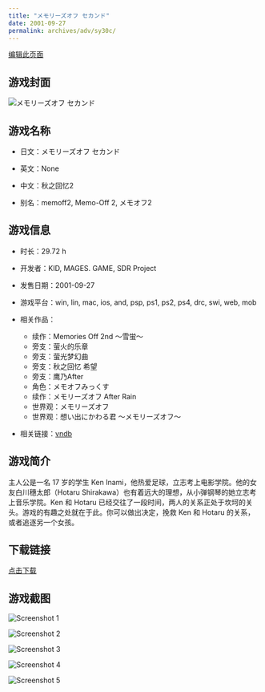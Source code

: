```yaml
---
title: "メモリーズオフ セカンド"
date: 2001-09-27
permalink: archives/adv/sy30c/
---
```

[编辑此页面](https://github.com/ACG-3/ADV3-source/blob/main/source/_posts/%E3%83%A1%E3%83%A2%E3%83%AA%E3%83%BC%E3%82%BA%E3%82%AA%E3%83%95%20%E3%82%BB%E3%82%AB%E3%83%B3%E3%83%89.md)

## 游戏封面

![メモリーズオフ セカンド](https://pan.timero.xyz/d/onedrive/img_lib_001/%E3%83%A1%E3%83%A2%E3%83%AA%E3%83%BC%E3%82%BA%E3%82%AA%E3%83%95%20%E3%82%BB%E3%82%AB%E3%83%B3%E3%83%89_cover.avif)


## 游戏名称

- 日文：メモリーズオフ セカンド
- 英文：None
- 中文：秋之回忆2

- 别名：memoff2, Memo-Off 2, メモオフ2


## 游戏信息

- 时长：29.72 h
- 开发者：KID, MAGES. GAME, SDR Project
- 发售日期：2001-09-27
- 游戏平台：win, lin, mac, ios, and, psp, ps1, ps2, ps4, drc, swi, web, mob
- 相关作品：
   - 续作：Memories Off 2nd 〜雪蛍〜
   - 旁支：萤火的乐章
   - 旁支：萤光梦幻曲
   - 旁支：秋之回忆 希望
   - 旁支：鹰乃After
   - 角色：メモオフみっくす
   - 续作：メモリーズオフ After Rain
   - 世界观：メモリーズオフ
   - 世界观：想い出にかわる君 ～メモリーズオフ～

- 相关链接：[vndb](https://vndb.org/v1153)


## 游戏简介

主人公是一名 17 岁的学生 Ken Inami，他热爱足球，立志考上电影学院。他的女友白川穗太郎（Hotaru Shirakawa）也有着远大的理想，从小弹钢琴的她立志考上音乐学院。Ken 和 Hotaru 已经交往了一段时间，两人的关系正处于坎坷的关头。游戏的有趣之处就在于此。你可以做出决定，挽救 Ken 和 Hotaru 的关系，或者追逐另一个女孩。




## 下载链接

[点击下载](https://pan.timero.xyz/onedrive/adv_lib_001/%E3%83%A1%E3%83%A2%E3%83%AA%E3%83%BC%E3%82%BA%E3%82%AA%E3%83%95%20%E3%82%BB%E3%82%AB%E3%83%B3%E3%83%89)


## 游戏截图


![Screenshot 1](https://pan.timero.xyz/d/onedrive/img_lib_001/%E3%83%A1%E3%83%A2%E3%83%AA%E3%83%BC%E3%82%BA%E3%82%AA%E3%83%95%20%E3%82%BB%E3%82%AB%E3%83%B3%E3%83%89_Screenshot_1.avif)

![Screenshot 2](https://pan.timero.xyz/d/onedrive/img_lib_001/%E3%83%A1%E3%83%A2%E3%83%AA%E3%83%BC%E3%82%BA%E3%82%AA%E3%83%95%20%E3%82%BB%E3%82%AB%E3%83%B3%E3%83%89_Screenshot_2.avif)

![Screenshot 3](https://pan.timero.xyz/d/onedrive/img_lib_001/%E3%83%A1%E3%83%A2%E3%83%AA%E3%83%BC%E3%82%BA%E3%82%AA%E3%83%95%20%E3%82%BB%E3%82%AB%E3%83%B3%E3%83%89_Screenshot_3.avif)

![Screenshot 4](https://pan.timero.xyz/d/onedrive/img_lib_001/%E3%83%A1%E3%83%A2%E3%83%AA%E3%83%BC%E3%82%BA%E3%82%AA%E3%83%95%20%E3%82%BB%E3%82%AB%E3%83%B3%E3%83%89_Screenshot_4.avif)

![Screenshot 5](https://pan.timero.xyz/d/onedrive/img_lib_001/%E3%83%A1%E3%83%A2%E3%83%AA%E3%83%BC%E3%82%BA%E3%82%AA%E3%83%95%20%E3%82%BB%E3%82%AB%E3%83%B3%E3%83%89_Screenshot_5.avif)

